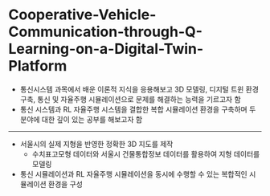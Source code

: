 # Cooperative-Vehicle-Communication-through-Q-Learning-on-a-Digital-Twin-Platform

- 통신시스템 과목에서 배운 이론적 지식을 응용해보고 3D 모델링, 디지털 트윈 환경 구축, 통신 및 자율주행 시뮬레이션으로 문제를 해결하는 능력을 기르고자 함
- 통신 시스템과 RL 자율주행 시스템을 결합한 복합 시뮬레이션 환경을 구축하며 두 분야에 대한 깊이 있는 공부를 해보고자 함

---
- 서울시의 실제 지형을 반영한 정확한 3D 지도를 제작
  - 수치표고모형 데이터와 서울시 건물통합정보 데이터를 활용하여 지형 데이터를 모델링
- 통신 시뮬레이션과 RL 자율주행 시뮬레이션을 동시에 수행할 수 있는 복합적인 시뮬레이션 환경을 구성
